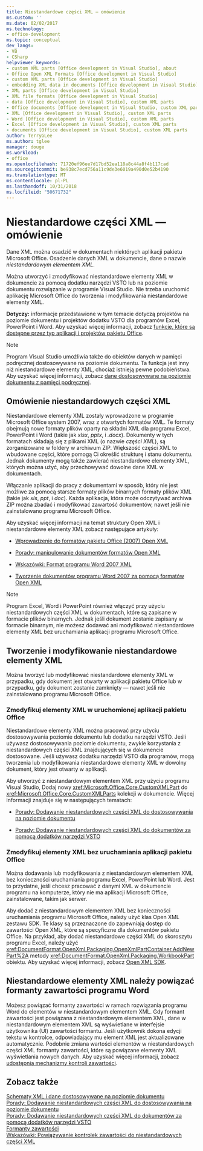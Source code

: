 ```yaml
---
title: Niestandardowe części XML ― omówienie
ms.custom: ''
ms.date: 02/02/2017
ms.technology:
- office-development
ms.topic: conceptual
dev_langs:
- VB
- CSharp
helpviewer_keywords:
- custom XML parts [Office development in Visual Studio], about
- Office Open XML Formats [Office development in Visual Studio]
- custom XML parts [Office development in Visual Studio]
- embedding XML data in documents [Office development in Visual Studio]
- XML parts [Office development in Visual Studio]
- XML file formats [Office development in Visual Studio]
- data [Office development in Visual Studio], custom XML parts
- Office documents [Office development in Visual Studio, custom XML parts
- XML [Office development in Visual Studio], custom XML parts
- Word [Office development in Visual Studio], custom XML parts
- Excel [Office development in Visual Studio], custom XML parts
- documents [Office development in Visual Studio], custom XML parts
author: TerryGLee
ms.author: tglee
manager: douge
ms.workload:
- office
ms.openlocfilehash: 71720ef96ee7d17bd52ea118a8c44a8f4b117cad
ms.sourcegitcommit: be938c7ecd756a11c9de3e6019a490d0e52b4190
ms.translationtype: MT
ms.contentlocale: pl-PL
ms.lasthandoff: 10/31/2018
ms.locfileid: "50671732"
---
```

# <a name="custom-xml-parts-overview"></a>Niestandardowe części XML ― omówienie
  Dane XML można osadzić w dokumentach niektórych aplikacji pakietu Microsoft Office. Osadzenie danych XML w dokumencie, dane o nazwie *niestandardowym elementem XML*.  
  
 Można utworzyć i zmodyfikować niestandardowe elementy XML w dokumencie za pomocą dodatku narzędzi VSTO lub na poziomie dokumentu rozwiązanie w programie Visual Studio. Nie trzeba uruchomić aplikację Microsoft Office do tworzenia i modyfikowania niestandardowe elementy XML.  
  
 **Dotyczy:** informacje przedstawione w tym temacie dotyczą projektów na poziomie dokumentu i projektów dodatku VSTO dla programów Excel, PowerPoint i Word. Aby uzyskać więcej informacji, zobacz [funkcje, które są dostępne przez typ aplikacji i projektów pakietu Office](../vsto/features-available-by-office-application-and-project-type.md).  
  
> [!NOTE]  
>  Program Visual Studio umożliwia także do obiektów danych w pamięci podręcznej dostosowywane na poziomie dokumentu. Ta funkcja jest inny niż niestandardowe elementy XML, chociaż istnieją pewne podobieństwa. Aby uzyskać więcej informacji, zobacz [dane dostosowywane na poziomie dokumentu z pamięci podręcznej](../vsto/cached-data-in-document-level-customizations.md).  
  
## <a name="understand-custom-xml-parts"></a>Omówienie niestandardowych części XML  
 Niestandardowe elementy XML zostały wprowadzone w programie Microsoft Office system 2007, wraz z otwartych formatów XML. Te formaty obejmują nowe formaty plików oparty na składni XML dla programu Excel, PowerPoint i Word (takie jak *xlsx*, *pptx*, i *.docx*). Dokumenty w tych formatach składają się z plikami XML (o nazwie *części XML*), są zorganizowane w foldery w archiwum ZIP. Większość części XML to wbudowane części, które pomogą Ci określić strukturę i stanu dokumentu. Jednak dokumenty mogą także zawierać niestandardowe elementy XML, których można użyć, aby przechowywać dowolne dane XML w dokumentach.  
  
 Włączanie aplikacji do pracy z dokumentami w sposób, który nie jest możliwe za pomocą starsze formaty plików binarnych formaty plików XML (takie jak *xls*, *ppt*, i *doc*). Każda aplikacja, która może odczytywać archiwa ZIP można zbadać i modyfikować zawartość dokumentów, nawet jeśli nie zainstalowano programu Microsoft Office.  
  
 Aby uzyskać więcej informacji na temat struktury Open XML i niestandardowe elementy XML zobacz następujące artykuły:  
  
-   [Wprowadzenie do formatów pakietu Office (2007) Open XML](/previous-versions/office/developer/office-2007/aa338205(v=office.12))  
  
-   [Porady: manipulowanie dokumentów formatów Open XML](/previous-versions/office/developer/office-2007/aa982683(v=office.12))  
  
-   [Wskazówki: Format programu Word 2007 XML](/previous-versions/office/developer/office-2007/bb266220(v=office.12))  
  
-   [Tworzenie dokumentów programu Word 2007 za pomocą formatów Open XML](/previous-versions/office/developer/office-2007/bb264572(v=office.12))  
  
> [!NOTE]  
>  Program Excel, Word i PowerPoint również włączyć przy użyciu niestandardowych części XML w dokumentach, które są zapisane w formacie plików binarnych. Jednak jeśli dokument zostanie zapisany w formacie binarnym, nie możesz dodawać ani modyfikować niestandardowe elementy XML bez uruchamiania aplikacji programu Microsoft Office.  
  
## <a name="create-and-modify-custom-xml-parts"></a>Tworzenie i modyfikowanie niestandardowe elementy XML  
 Można tworzyć lub modyfikować niestandardowe elementy XML w przypadku, gdy dokument jest otwarty w aplikacji pakietu Office lub w przypadku, gdy dokument zostanie zamknięty — nawet jeśli nie zainstalowano programu Microsoft Office.  
  
### <a name="modify-xml-parts-while-the-office-application-is-running"></a>Zmodyfikuj elementy XML w uruchomionej aplikacji pakietu Office  
 Niestandardowe elementy XML można pracować przy użyciu dostosowywania poziomie dokumentu lub dodatku narzędzi VSTO. Jeśli używasz dostosowywania poziomie dokumentu, zwykle korzystania z niestandardowych części XML znajdujących się w dokumencie dostosowane. Jeśli używasz dodatku narzędzi VSTO dla programów, mogą tworzenia lub modyfikowania niestandardowe elementy XML w dowolny dokument, który jest otwarty w aplikacji.  
  
 Aby utworzyć z niestandardowym elementem XML przy użyciu programu Visual Studio, Dodaj nowy <xref:Microsoft.Office.Core.CustomXMLPart> do <xref:Microsoft.Office.Core.CustomXMLParts> kolekcji w dokumencie. Więcej informacji znajduje się w następujących tematach:  
  
-   [Porady: Dodawanie niestandardowych części XML do dostosowywania na poziomie dokumentu](../vsto/how-to-add-custom-xml-parts-to-document-level-customizations.md)  
  
-   [Porady: Dodawanie niestandardowych części XML do dokumentów za pomocą dodatków narzędzi VSTO](../vsto/how-to-add-custom-xml-parts-to-documents-by-using-vsto-add-ins.md)  
  
### <a name="modify-xml-parts-without-starting-the-office-application"></a>Zmodyfikuj elementy XML bez uruchamiania aplikacji pakietu Office  
 Można dodawania lub modyfikowania z niestandardowym elementem XML bez konieczności uruchamiania programu Excel, PowerPoint lub Word. Jest to przydatne, jeśli chcesz pracować z danymi XML w dokumencie programu na komputerze, który nie ma aplikacji Microsoft Office, zainstalowane, takim jak serwer.  
  
 Aby dodać z niestandardowym elementem XML bez konieczności uruchamiania programu Microsoft Office, należy użyć klas Open XML zestawu SDK. Te klasy są przeznaczone do zapewniają dostęp do zawartości Open XML, które są specyficzne dla dokumentów pakietu Office. Na przykład, aby dodać niestandardowe części XML do skoroszytu programu Excel, należy użyć <xref:DocumentFormat.OpenXml.Packaging.OpenXmlPartContainer.AddNewPart%2A> metody <xref:DocumentFormat.OpenXml.Packaging.WorkbookPart> obiektu. Aby uzyskać więcej informacji, zobacz [Open XML SDK](/office/open-xml/open-xml-sdk).  
  
## <a name="bind-custom-xml-parts-to-word-content-controls"></a>Niestandardowe elementy XML należy powiązać formanty zawartości programu Word  
 Możesz powiązać formanty zawartości w ramach rozwiązania programu Word do elementów w niestandardowym elementem XML. Gdy formant zawartości jest powiązana z niestandardowym elementem XML, dane w niestandardowym elementem XML są wyświetlane w interfejsie użytkownika (UI) zawartości formantu. Jeśli użytkownik dokona edycji tekstu w kontrolce, odpowiadający mu element XML jest aktualizowane automatycznie. Podobnie zmiana wartości elementów w niestandardowych części XML formanty zawartości, które są powiązane elementy XML wyświetlania nowych danych. Aby uzyskać więcej informacji, zobacz [udostępnia mechanizmy kontroli zawartości](../vsto/content-controls.md).  
  
## <a name="see-also"></a>Zobacz także  
 [Schematy XML i dane dostosowywane na poziomie dokumentu](../vsto/xml-schemas-and-data-in-document-level-customizations.md)   
 [Porady: Dodawanie niestandardowych części XML do dostosowywania na poziomie dokumentu](../vsto/how-to-add-custom-xml-parts-to-document-level-customizations.md)   
 [Porady: Dodawanie niestandardowych części XML do dokumentów za pomocą dodatków narzędzi VSTO](../vsto/how-to-add-custom-xml-parts-to-documents-by-using-vsto-add-ins.md)   
 [Formanty zawartości](../vsto/content-controls.md)   
 [Wskazówki: Powiązywanie kontrolek zawartości do niestandardowych części XML](../vsto/walkthrough-binding-content-controls-to-custom-xml-parts.md)  
